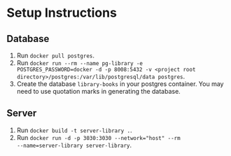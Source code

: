 # Setup Instructions
<code></code>

## Database
1. Run <code>docker pull postgres</code>.
2. Run <code>docker run --rm --name pg-library -e POSTGRES_PASSWORD=docker -d -p 8008:5432 -v \<project root directory\>/postgres:/var/lib/postgresql/data postgres</code>.
3. Create the database <code>library-books</code> in your postgres container. You may need to use quotation marks in generating the database.

## Server
1. Run <code>docker build -t server-library .</code>.
2. Run <code>docker run -d -p 3030:3030 --network="host" --rm --name=server-library server-library</code>.